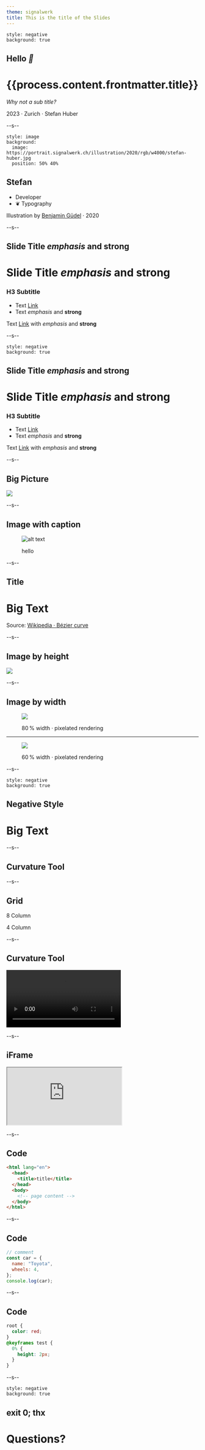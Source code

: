 ```yaml
---
theme: signalwerk
title: This is the title of the Slides
---
```


```fm
style: negative
background: true
```

## Hello _👋_

# {{process.content.frontmatter.title}}

_Why not a sub title?_

<footer>

2023 · Zurich · Stefan Huber

</footer>

--s--

```fm
style: image
background:
  image: https://portrait.signalwerk.ch/illustration/2020/rgb/w4000/stefan-huber.jpg
  position: 50% 40%
```

## Stefan

<div class="box box--w40p box--bottom box--white box--padding small">

- Developer
- ❦ Typography

</div>

<footer class="footer--right">

Illustration by [Benjamin Güdel](http://www.guedel.biz/) · 2020

</footer>

--s--

## Slide Title _emphasis_ and **strong**

# Slide Title _emphasis_ and **strong**

### H3 Subtitle

- Text [Link](https://github.com)
- Text _emphasis_ and **strong**

<footer>

Text [Link](https://github.com) with _emphasis_ and **strong**

</footer>

--s--

```fm
style: negative
background: true
```

## Slide Title _emphasis_ and **strong**

# Slide Title _emphasis_ and **strong**

### H3 Subtitle

- Text [Link](https://github.com)
- Text _emphasis_ and **strong**

<footer>

Text [Link](https://github.com) with _emphasis_ and **strong**

</footer>

--s--

## Big Picture

<div class="box box--w50p box--img-cover box--right">

![](https://upload.wikimedia.org/wikipedia/commons/8/8d/Zwei_wandernde_Gesellen%2C_2006.jpg)

</div>

--s--

## Image with caption

<figure>

![alt text](https://portrait.signalwerk.ch/illustration/2020/rgb/w4000/stefan-huber.jpg)

<figcaption>hello</figcaption>
</figure>

--s--

## Title

# Big Text

<footer>

Source: [Wikipedia · Bézier curve](https://en.wikipedia.org/wiki/B%C3%A9zier_curve)

</footer>

--s--

## Image by height

![](https://interaction.signalwerk.ch/static/a0069e27aae7892ab3026f2757aa593e/13566/Arial_a_outline.png)

--s--

## Image by width

<div class="box--w80p img--w100p">

<figure class="img--pixelate">

![](https://interaction.signalwerk.ch/static/10d37901c8fc48a669e8ba7775138082/b6a9b/Microsoft_BW_Arial_a_waterfall.png)

<figcaption>

80 % width · pixelated rendering

</figcaption>
</figure>

</div>

---

<div class="box--w60p img--w100p">

<figure class="img--pixelate">

![](https://interaction.signalwerk.ch/static/10d37901c8fc48a669e8ba7775138082/b6a9b/Microsoft_BW_Arial_a_waterfall.png)

<figcaption>

60 % width · pixelated rendering

</figcaption>
</figure>

</div>

--s--

```fm
style: negative
background: true
```

## Negative Style

# Big Text

--s--

## Curvature Tool

--s--

## Grid

<div class="grid">
<div class="col8 img--w100p">

8 Column

</div>
<div class="col4">

4 Column

</div>
</div>

--s--

## Curvature Tool

<video controls>
  <source src="/img-curve/bezier-by-adobe.mp4" type="video/mp4" />
  Your browser does not support the video tag.
</video>

--s--

## iFrame

<div class="box--w80p box--ratio-16-9">
<iframe
  className="iframe--fill"
  src="https://player.vimeo.com/video/213887934?title=0&byline=0&portrait=0vz#t=0m25s">
</iframe>
</div>

--s--

## Code

```html
<html lang="en">
  <head>
    <title>title</title>
  </head>
  <body>
    <!-- page content -->
  </body>
</html>
```

--s--

## Code

```js
// comment
const car = {
  name: "Toyota",
  wheels: 4,
};
console.log(car);
```

--s--

## Code

```css
root {
  color: red;
}
@keyframes test {
  0% {
    height: 2px;
  }
}
```

--s--

```fm
style: negative
background: true
```

## exit 0; thx

# Questions?
